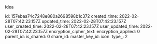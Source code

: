 idea

id: 157ebaa74c7248e880a2698598b1c372
created_time: 2022-02-28T07:42:23.157Z
updated_time: 2022-02-28T07:42:23.157Z
user_created_time: 2022-02-28T07:42:23.157Z
user_updated_time: 2022-02-28T07:42:23.157Z
encryption_cipher_text: 
encryption_applied: 0
parent_id: 
is_shared: 0
share_id: 
master_key_id: 
icon: 
type_: 2